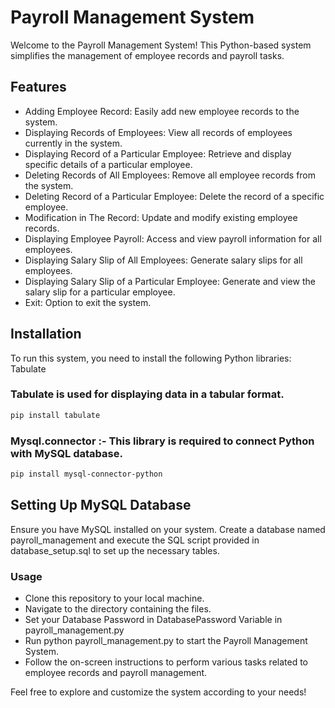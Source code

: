 # **Payroll Management System**
Welcome to the Payroll Management System! This Python-based system simplifies the management of employee records and payroll tasks.

## **Features**

  - Adding Employee Record: Easily add new employee records to the system.
  - Displaying Records of Employees: View all records of employees currently in the system.
  - Displaying Record of a Particular Employee: Retrieve and display specific details of a particular employee.
  - Deleting Records of All Employees: Remove all employee records from the system.
  - Deleting Record of a Particular Employee: Delete the record of a specific employee.
  - Modification in The Record: Update and modify existing employee records.
  - Displaying Employee Payroll: Access and view payroll information for all employees.
  - Displaying Salary Slip of All Employees: Generate salary slips for all employees.
  - Displaying Salary Slip of a Particular Employee: Generate and view the salary slip for a particular employee.
  - Exit: Option to exit the system.

## **Installation**

To run this system, you need to install the following Python libraries:
Tabulate

### Tabulate is used for displaying data in a tabular format.

```bash 
pip install tabulate 
```

### Mysql.connector :- This library is required to connect Python with MySQL database.

```bash
pip install mysql-connector-python
```

## **Setting Up MySQL Database**

Ensure you have MySQL installed on your system. Create a database named payroll_management and execute the SQL script provided in database_setup.sql to set up the necessary tables.
### Usage
   - Clone this repository to your local machine.
   - Navigate to the directory containing the files.
   - Set your Database Password in DatabasePassword Variable in payroll_management.py 
   - Run python payroll_management.py to start the Payroll Management System.
   - Follow the on-screen instructions to perform various tasks related to employee records and payroll management.

Feel free to explore and customize the system according to your needs!

